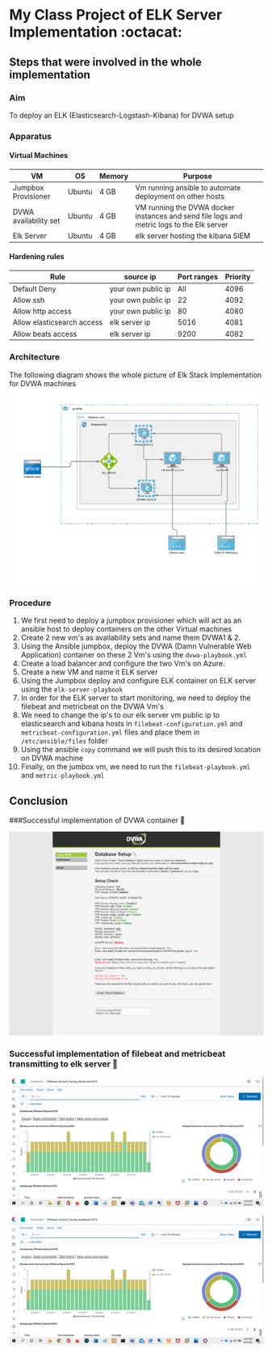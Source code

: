 # My Class Project of ELK Server Implementation :octacat:

  

## Steps that were involved in the whole implementation

### Aim
To deploy an ELK (Elasticsearch-Logstash-Kibana) for DVWA setup

### Apparatus
#### Virtual Machines
|VM| OS |Memory|Purpose|
|--|--|--|--| 
| Jumpbox Provisioner|Ubuntu|4 GB |Vm running ansible to automate deployment on other hosts  |
|DVWA availability set|Ubuntu|4 GB |VM running the DVWA docker instances and send file logs and metric logs to the Elk server|
|Elk Server|Ubuntu|4 GB |elk server hosting the kibana SIEM|

#### Hardening rules
|Rule  |source ip | Port ranges | Priority
|--|--|--|--|
|Default Deny  |your own public ip| All | 4096
|Allow ssh  | your own public ip|22 |4092
|Allow http access | your own public ip|80 |4080
|Allow elasticsearch access|elk server ip| 5016 |4081
|Allow beats access |elk server ip| 9200 |4082


### Architecture
The following diagram shows the whole picture of Elk Stack Implementation for DVWA machines
![Azure archictecture](/diagrams/Azure-Elk-Server-Implementation.png)

### Procedure
1. We first need to deploy a jumpbox provisioner which will act as an ansible host to deploy containers on the other Virtual machines
2. Create 2 new vm's as availability sets and name them DVWA1 & 2.
3. Using the Ansible jumpbox, deploy the DVWA (Damn Vulnerable Web Application) container on these 2 Vm's using the `dvwa-playbook.yml` 
4. Create a load balancer and configure the two Vm's on Azure.
5. Create a new VM and name it ELK server
6. Using the Jumpbox deploy and configure ELK container on ELK server using the `elk-server-playbook`
7. In order for the ELK server to start monitoring, we need to deploy the filebeat and metricbeat on the DVWA Vm's
8. We need to change the ip's to our elk server vm public ip to elasticsearch and kibana hosts in `filebeat-configuration.yml` and `metricbeat-configuration.yml` files and place them in `/etc/ansible/files` folder
9. Using the ansible `copy` command we will push this to its desired location on DVWA machine
10. Finally, on the jumbox vm, we need to run the `filebeat-playbook.yml` and `metric-playbook.yml`

## Conclusion
###Successful implementation of DVWA container :tada:

![DVWA container](/images/dvwa.png)

### Successful implementation of filebeat and metricbeat transmitting to elk server :tada:

![Filebeat Kibana](/images/filebeat-dashboard.png)

![Metricbeat Kibana](/images/filebeat-dashboard.png)
